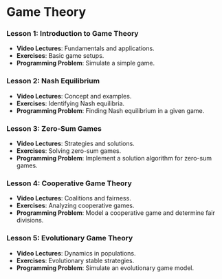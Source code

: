 # Game Theory

### Lesson 1: Introduction to Game Theory
- **Video Lectures**: Fundamentals and applications.
- **Exercises**: Basic game setups.
- **Programming Problem**: Simulate a simple game.

### Lesson 2: Nash Equilibrium
- **Video Lectures**: Concept and examples.
- **Exercises**: Identifying Nash equilibria.
- **Programming Problem**: Finding Nash equilibrium in a given game.

### Lesson 3: Zero-Sum Games
- **Video Lectures**: Strategies and solutions.
- **Exercises**: Solving zero-sum games.
- **Programming Problem**: Implement a solution algorithm for zero-sum games.

### Lesson 4: Cooperative Game Theory
- **Video Lectures**: Coalitions and fairness.
- **Exercises**: Analyzing cooperative games.
- **Programming Problem**: Model a cooperative game and determine fair divisions.

### Lesson 5: Evolutionary Game Theory
- **Video Lectures**: Dynamics in populations.
- **Exercises**: Evolutionary stable strategies.
- **Programming Problem**: Simulate an evolutionary game model.
